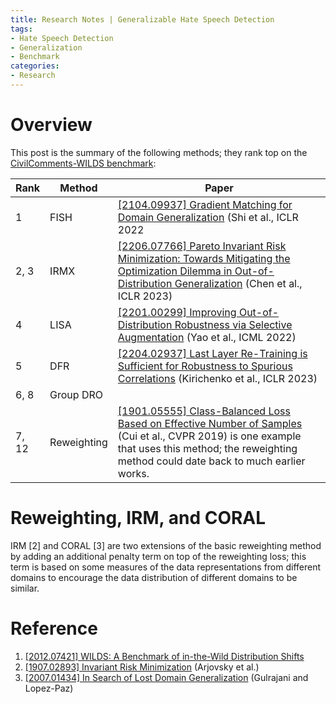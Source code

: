 ```yaml
---
title: Research Notes | Generalizable Hate Speech Detection
tags: 
- Hate Speech Detection
- Generalization
- Benchmark
categories:
- Research
---
```


# Overview

This post is the summary of the following methods; they rank top on the [CivilComments-WILDS benchmark](https://wilds.stanford.edu/leaderboard/#civilcomments):

| Rank  | Method      | Paper                                                        |
| ----- | ----------- | ------------------------------------------------------------ |
| 1     | FISH        | [[2104.09937] Gradient Matching for Domain Generalization](https://arxiv.org/abs/2104.09937) (Shi et al., ICLR 2022 |
| 2, 3  | IRMX        | [[2206.07766] Pareto Invariant Risk Minimization: Towards Mitigating the Optimization Dilemma in Out-of-Distribution Generalization](https://arxiv.org/abs/2206.07766) (Chen et al., ICLR 2023) |
| 4     | LISA        | [[2201.00299] Improving Out-of-Distribution Robustness via Selective Augmentation](https://arxiv.org/abs/2201.00299) (Yao et al., ICML 2022) |
| 5     | DFR         | [[2204.02937] Last Layer Re-Training is Sufficient for Robustness to Spurious Correlations](https://arxiv.org/abs/2204.02937) (Kirichenko et al., ICLR 2023) |
| 6, 8  | Group DRO   |                                                              |
| 7, 12 | Reweighting | [[1901.05555] Class-Balanced Loss Based on Effective Number of Samples](https://arxiv.org/abs/1901.05555) (Cui et al., CVPR 2019) is one example that uses this method; the reweighting method could date back to much earlier works. |

# Reweighting, IRM, and CORAL

IRM [2] and CORAL [3] are two extensions of the basic reweighting method by adding an additional penalty term on top of the reweighting loss; this term is based on some measures of the data representations from different domains to encourage the data distribution of different domains to be similar.





# Reference

1. [[2012.07421] WILDS: A Benchmark of in-the-Wild Distribution Shifts](https://arxiv.org/abs/2012.07421)
2. [[1907.02893] Invariant Risk Minimization](https://arxiv.org/abs/1907.02893) (Arjovsky et al.)
3. [[2007.01434] In Search of Lost Domain Generalization](https://arxiv.org/abs/2007.01434) (Gulrajani and Lopez-Paz)